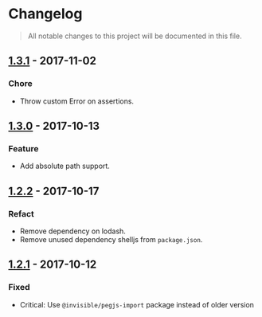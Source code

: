 # Changelog

> All notable changes to this project will be documented in this file.

## [1.3.1] - 2017-11-02
### Chore
  - Throw custom Error on assertions.

[1.3.1]: https://github.com/invisible-tech/merge-parsers/compare/v1.3.0...v1.3.1

## [1.3.0] - 2017-10-13
### Feature
  - Add absolute path support.

## [1.2.2] - 2017-10-17
### Refact
  - Remove dependency on lodash.
  - Remove unused dependency shelljs from `package.json`.

[1.2.2]: https://github.com/invisible-tech/merge-parsers/compare/v1.2.1...v1.2.2

## [1.2.1] - 2017-10-12
### Fixed
  - Critical: Use `@invisible/pegjs-import` package instead of older version

[1.2.1]: https://github.com/invisible-tech/merge-parsers/compare/v1.2.0...v1.2.1
[1.3.0]: https://github.com/invisible-tech/merge-parsers/compare/v1.2.1...v1.3.0

